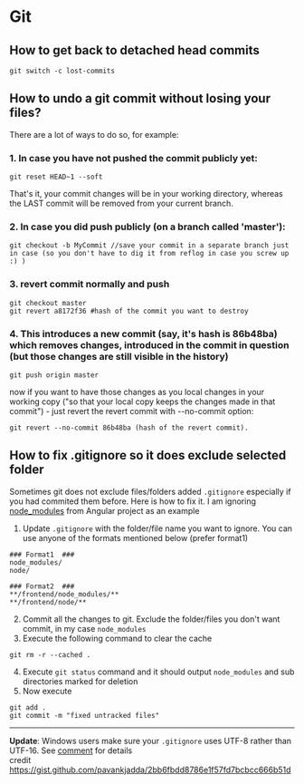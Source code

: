 # Git
## How to get back to detached head commits
```
git switch -c lost-commits
```
## How to undo a git commit without losing your files?

There are a lot of ways to do so, for example:  
  
### 1. In case you have not pushed the commit publicly yet:  
```
git reset HEAD~1 --soft    
```
That's it, your commit changes will be in your working directory, whereas the LAST commit will be removed from your current branch.  
  
### 2. In case you did push publicly (on a branch called 'master'):  

```
git checkout -b MyCommit //save your commit in a separate branch just in case (so you don't have to dig it from reflog in case you screw up :) )   
```
### 3. revert commit normally and push  

```
git checkout master 
git revert a8172f36 #hash of the commit you want to destroy 
```
### 4. This introduces a new commit (say, it's hash is 86b48ba) which removes changes, introduced in the commit in question (but those changes are still visible in the history) 
```
git push origin master 
```
now if you want to have those changes as you local changes in your working copy ("so that your local copy keeps the changes made in that commit") - just revert the revert commit with --no-commit option:
```
git revert --no-commit 86b48ba (hash of the revert commit). 
```
## How to fix .gitignore so it does exclude selected folder
Sometimes git does not exclude files/folders added `.gitignore` especially if you had commited them before. Here is how to fix it. I am ignoring [node_modules](https://user-images.githubusercontent.com/17564080/51767305-ef21a700-20aa-11e9-98b2-01d7a76b403c.png) from Angular project as an example


1. Update `.gitignore` with the folder/file name you want to ignore. You can use anyone of the formats mentioned below (prefer format1)
```
### Format1  ###
node_modules/
node/

### Format2  ###
**/frontend/node_modules/**
**/frontend/node/**

```
2. Commit all the changes to git. Exclude the folder/files you don't want commit, in my case `node_modules`
3. Execute the following command to clear the cache
```
git rm -r --cached .
```
4. Execute `git status` command and it should output `node_modules` and sub directories marked for deletion
5. Now execute 
```
git add .
git commit -m "fixed untracked files" 
```
---
**Update**: Windows users make sure your `.gitignore` uses UTF-8 rather than UTF-16. See [comment](https://gist.github.com/pavankjadda/2bb6fbdd8786e1f57fd7bcbcc666b51d?permalink_comment_id=3860456#gistcomment-3860456) for details  
credit https://gist.github.com/pavankjadda/2bb6fbdd8786e1f57fd7bcbcc666b51d

